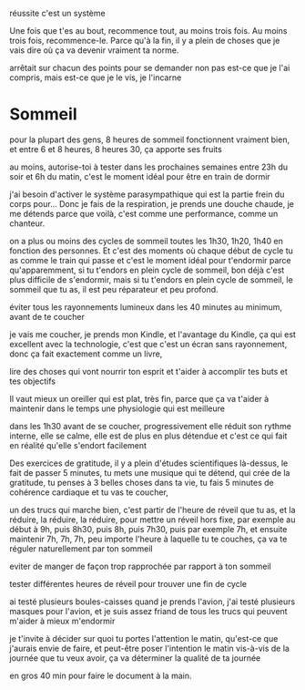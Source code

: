 réussite c'est un système

Une fois que t'es au bout, recommence tout, au moins trois fois. Au moins trois fois, recommence-le. Parce qu'à la fin, il y a plein de choses que je vais dire où ça va devenir vraiment ta norme.

arrêtait sur chacun des points pour se demander non pas est-ce que je l'ai compris, mais est-ce que je le vis, je l'incarne


# Sommeil 

pour la plupart des gens, 8 heures de sommeil fonctionnent vraiment bien, et entre 6 et 8 heures, 8 heures 30, ça apporte ses fruits

au moins, autorise-toi à tester dans les prochaines semaines
entre 23h du soir et 6h du matin, c'est le moment idéal pour être en train de dormir 

j'ai besoin d'activer le système parasympathique qui est la partie frein du corps pour... Donc je fais de la respiration, je prends une douche chaude, je me détends parce que voilà, c'est comme une performance, comme un chanteur.

on a plus ou moins des cycles de sommeil toutes les 1h30, 1h20, 1h40 en fonction des personnes. Et c'est des moments où chaque début de cycle tu as comme le train qui passe et c'est le moment idéal pour t'endormir parce qu'apparemment, si tu t'endors en plein cycle de sommeil, bon déjà c'est plus difficile de s'endormir, mais si tu t'endors en plein cycle de sommeil, le sommeil que tu as, il est peu réparateur et peu profond. 

éviter tous les rayonnements lumineux dans les 40 minutes au minimum, avant de te coucher

je vais me coucher, je prends mon Kindle, et l'avantage du Kindle, ça qui est excellent avec la technologie, c'est que c'est un écran sans rayonnement, donc ça fait exactement comme un livre,

lire des choses qui vont nourrir ton esprit et t'aider à accomplir tes buts et tes objectifs

Il vaut mieux un oreiller qui est plat, très fin, parce que ça va t'aider à maintenir dans le temps une physiologie qui est meilleure

dans les 1h30 avant de se coucher, progressivement elle réduit son rythme interne, elle se calme, elle est de plus en plus détendue et c'est ce qui fait en réalité qu'elle s'endort facilement

Des exercices de gratitude, il y a plein d'études scientifiques là-dessus, le fait de passer 5 minutes, tu mets une musique qui te détend, qui crée de la gratitude, tu penses à 3 belles choses dans ta vie, tu fais 5 minutes de cohérence cardiaque et tu vas te coucher,

un des trucs qui marche bien, c'est partir de l'heure de réveil que tu as, et la réduire, la réduire, la réduire, pour mettre un réveil hors fixe, par exemple au début à 9h, puis 8h30, puis 8h, puis 7h30, puis par exemple 7h, et ensuite maintenir 7h, 7h, 7h, peu importe l'heure à laquelle tu te couches, ça va te réguler naturellement par ton sommeil

eviter de manger de façon trop rapprochée par rapport à ton sommeil

tester différentes heures de réveil pour trouver une fin de cycle

ai testé plusieurs boules-caisses quand je prends l'avion, j'ai testé plusieurs masques pour l'avion, et je suis assez friand de tous les trucs qui peuvent m'aider à mieux m'endormir

je t'invite à décider sur quoi tu portes l'attention le matin, qu'est-ce que j'aurais envie de faire, et peut-être poser l'intention le matin vis-à-vis de la journée que tu veux avoir, ça va déterminer la qualité de ta journée

en gros 40 min pour faire le document à la main.
